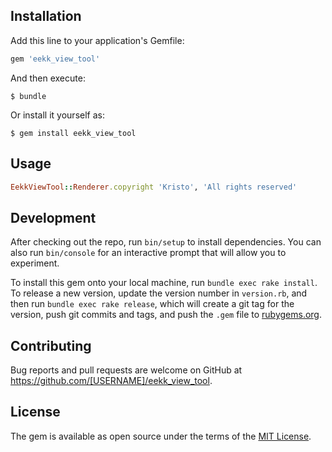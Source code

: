 ## Installation

Add this line to your application's Gemfile:

```ruby
gem 'eekk_view_tool'
```

And then execute:

    $ bundle

Or install it yourself as:

    $ gem install eekk_view_tool

## Usage

```ruby
EekkViewTool::Renderer.copyright 'Kristo', 'All rights reserved'
```

## Development

After checking out the repo, run `bin/setup` to install dependencies. You can also run `bin/console` for an interactive prompt that will allow you to experiment.

To install this gem onto your local machine, run `bundle exec rake install`. To release a new version, update the version number in `version.rb`, and then run `bundle exec rake release`, which will create a git tag for the version, push git commits and tags, and push the `.gem` file to [rubygems.org](https://rubygems.org).

## Contributing

Bug reports and pull requests are welcome on GitHub at https://github.com/[USERNAME]/eekk_view_tool.

## License

The gem is available as open source under the terms of the [MIT License](https://opensource.org/licenses/MIT).
